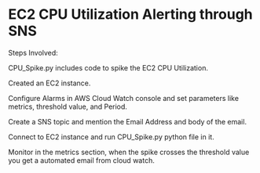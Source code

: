 <h1>EC2 CPU Utilization Alerting through SNS</h1>

Steps Involved:

CPU_Spike.py includes code to spike the EC2 CPU Utilization.


Created an EC2 instance.


Configure Alarms in AWS Cloud Watch console and set parameters like metrics, threshold value, and Period.


Create a SNS topic and mention the Email Address and body of the email.


Connect to EC2 instance and run CPU_Spike.py python file in it.


Monitor in the metrics section, when the spike crosses the threshold value you get a automated email from cloud watch.

